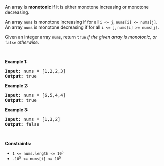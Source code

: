<div class="xFUwe" data-track-load="description_content"><p>An array is <strong>monotonic</strong> if it is either monotone increasing or monotone decreasing.</p>

<p>An array <code>nums</code> is monotone increasing if for all <code>i &lt;= j</code>, <code>nums[i] &lt;= nums[j]</code>. An array <code>nums</code> is monotone decreasing if for all <code>i &lt;= j</code>, <code>nums[i] &gt;= nums[j]</code>.</p>

<p>Given an integer array <code>nums</code>, return <code>true</code><em> if the given array is monotonic, or </em><code>false</code><em> otherwise</em>.</p>

<p>&nbsp;</p>
<p><strong class="example">Example 1:</strong></p>

<pre><strong>Input:</strong> nums = [1,2,2,3]
<strong>Output:</strong> true
</pre>

<p><strong class="example">Example 2:</strong></p>

<pre><strong>Input:</strong> nums = [6,5,4,4]
<strong>Output:</strong> true
</pre>

<p><strong class="example">Example 3:</strong></p>

<pre><strong>Input:</strong> nums = [1,3,2]
<strong>Output:</strong> false
</pre>

<p>&nbsp;</p>
<p><strong>Constraints:</strong></p>

<ul>
	<li><code>1 &lt;= nums.length &lt;= 10<sup>5</sup></code></li>
	<li><code>-10<sup>5</sup> &lt;= nums[i] &lt;= 10<sup>5</sup></code></li>
</ul>
</div>
